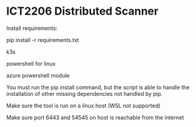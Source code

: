 # ICT2206 Distributed Scanner

Install requirements:

pip install -r requirements.txt

k3s

powershell for linux

azure powershell module

You must run the pip install command, but the script is able to handle the installation of other missing dependencies not handled by pip.

Make sure the tool is run on a linux host (WSL not supported)

Make sure port 6443 and 54545 on host is reachable from the internet

